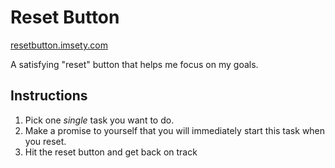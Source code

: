 # Reset Button

[resetbutton.imsety.com](https://resetbutton.imsety.com)

A satisfying "reset" button that helps me focus on my goals.

## Instructions

1. Pick one *single* task you want to do.
2. Make a promise to yourself that you will immediately start this task when you reset.
3. Hit the reset button and get back on track
